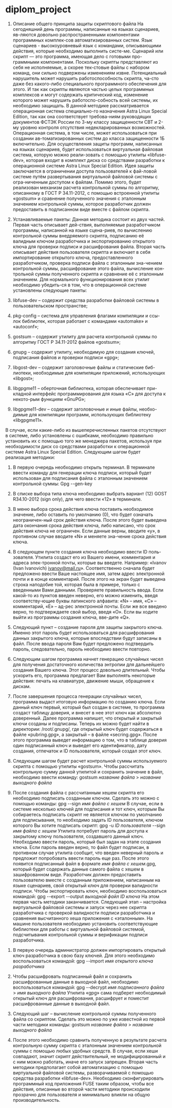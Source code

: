 # diplom_project
1)	Описание общего принципа защиты скриптового файла
На сегодняшний день программы, написанные на языках сценариев, яв-ляются довольно распространенными компонентами программных комплек-сов автоматизированных систем. Язык сценариев - высокоуровневый язык с командами, описывающими действия, которые необходимо выполнить систе-ме. Сценарий или скрипт — это программа, имеющая дело с готовыми про-граммными компонентами.
Поскольку скрипты представляют из себя не исполняемые, а скорее тек-стовые файлы с набором команд, они сильно подвержены изменениям извне. Потенциальный нарушитель может нарушить работоспособность скрипта, ча-сто даже без какого-либо специального программного обеспечения для этого. И так как скрипты являются частью целых программных комплексов и могут содержать критический код, изменение которого может нарушить работоспо-собность всей системы, их необходимо защищать.
В данной методике рассматривается операционная система специально-го назначения Astra Linux Special Edition, так как она соответствует требова-ниям руководящих документов ФСТЭК России по 3-му классу защищенности СВТ и 2-му уровню контроля отсутствия недекларированных возможностей. Операционная система, в том числе, может использоваться при создании ав-томатизированных систем до класса защищенности 1Б включительно.
Для осуществления защиты программ, написанных на языках сценариев, будет использоваться виртуальная файловая система, которую можно реали-зовать с помощью утилиты «libfuse-dev», которая входит в комплект диска со средствами разработки к операционной системе Astra Linux Special Edition.
Идея защиты заключается в ограничении доступа пользователей к фай-ловой системе путём развертывания виртуальной файловой системы с огра-ниченным доступом к файлам. Помимо этого, будет реализован механизм расчета контрольной суммы по алгоритму, описанному в ГОСТ Р 34.11-2012, с помощью встроенной утилиты «gostsum» и сравнение полученного значения с эталонным значением контрольной суммы, которое разработчик должен предоставить в подписанном виде вместе с файлом скрипта.

2)	Устанавливаемые пакеты: 
Данная методика состоит из двух частей. Первая часть описывает дей-ствия, выполняемые разработчиком программы, написанной на языке сцена-риев, по вычислению контрольной суммы внедряемого скрипта, подписанию её валидным ключом разработчика и экспортированию открытого ключа для проверки подписи и расшифрования файла. Вторая часть описывает действия пользователя скрипта и включает в себя импортирование открытого ключа, предоставленного разработчиком, проверка подписи файла с эталонным зна-чением контрольной суммы, расшифрование этого файла, вычисление кон-трольной суммы полученного скрипта и сравнение её с эталонным значением.
Для нормального функционирования всех утилит необходимо убедить-ся в том, что в операционной системе установлены следующие пакеты:

1)	libfuse-dev – содержит средства разработки файловой системы в пользовательском пространстве;
2)	pkg-config – система для управления флагами компиляции и ссы-лок библиотек, которая работает с командами «automake» и «autoconf»;
3)	gostsum – содержит утилиту для расчета контрольной суммы по алгоритму ГОСТ Р 34.11-2012 файлов «gostsum»;
4)	gnupg – содержит утилиту, необходимую для создания ключей, подписания файлов и проверки подписи «gpg»;
5)	libgost-dev – содержит заголовочные файлы и статические биб-лиотеки, необходимые для компиляции приложений, использующих «libgost»;
6)	libgpgme11 – оберточная библиотека, которая обеспечивает при-кладной интерфейс программирования для языка «C» для доступа к некото-рым функциям «GnuPG»;
7)	libgpgme11-dev – содержит заголовочные и иные файлы, необхо-димые для компиляции программ, использующих библиотеку «libgpgme11».

В случае, если какие-либо из вышеперечисленных пакетов	 отсутствуют в системе, либо установлены с ошибками, необходимо правильно установить их с помощью того же менеджера пакетов, используя при необходимости диск со средствами разработки к операционной системе Astra Linux Special Edition.
Следующим шагом будет реализация методики:
1)	В первую очередь необходимо открыть терминал. В терминале ввести команду для генерации ключа подписи, который будет использован для подписания файла с эталонным значением контрольной суммы:
Gpg --gen-key
 
2)	В списке выбора типа ключа необходимо выбрать вариант (12) GOST R34.10-2012 (sign only), для чего ввести «12» в терминале.
 
3)	В меню выбора срока действия ключа поставить необходимое значение, либо оставить по умолчанию (0), что будет означать неограничен-ный срок действия ключа. После этого будет выведена дата окончания срока действия ключа, либо написано, что срок действия ключа не ограничен. Если данные верны, вводите «y», в противном случае вводите «N» и меняете зна-чение срока действия ключа.
 
4)	В следующем пункте создания ключа необходимо ввести ID поль-зователя. Утилита создаст его из Вашего имени, комментария и адреса элек-тронной почты, которые вы введете. Например: «Ivanov (Ivan Ivanovich) <ivanov@mail.ru>». Соответственно сначала будет предложено ввести Ваше настоящее имя, затем адрес электронной почти и в конце комментарий. После этого на экран будет выведена строка наподобие той, которая была в примере, только с введенными Вами данными. Проверяете правильность ввода. Если какой-то из пунктов введен неверно, его можно изменить, введя соответству-ющие буквы латинского алфавита: «N» – имя, «C» – комментарий, «E» – ад-рес электронной почты. Если же все введено верно, то подтверждаете свой выбор, введя «О». Если вы ходите выйти из программы создания ключа, вве-дите «Q».

5. Следующий пункт – создание пароля для защиты закрытого ключа. Именно этот пароль будет использоваться для расшифрования данных закрытого ключа, которые впоследствии будут записаны в файл. После ввода пароля Вам будет предложено подтвердить пароль, следовательно, пароль необходимо ввести повторно.

6. Следующим шагом программа начнет генерацию случайных чисел для получения достаточного количества энтропии для дальнейшего создания Вашего ключа. Этот процесс довольно длительный. Чтобы ускорить его, программа предлагает Вам выполнять некоторые действия: печать на клавиатуре, движение мыши, обращение к дискам.

7. После завершения процесса генерации случайных чисел, программа выдаст итоговую информацию по созданию ключа. Если данный ключ первый, который был создан в системе, то программа создаст таблицу доверия, и внесет в нее этот ключ как абсолютно доверенный. Далее программа напишет, что открытый и закрытый ключи созданы и подписаны. Теперь их можно будет найти в директории: /root/.gnupg/, где открытый ключ будет содержаться в файле «pubring.gpg», а закрытый – в файле «secring.gpg». После этого программа выведет информацию о том, что в таблице доверия один подписанный ключ и выведет его идентификатор, дату создания, отпечаток и ID пользователя, который создал этот ключ.

8. Следующим шагом будет расчет контрольной суммы используемого скрипта с помощью утилиты «gostsum». Чтобы рассчитать контрольную сумму данной утилитой и сохранить значение в файл, необходимо ввести команду:
gostsum *название файла* > *название выходного файла*

9. После создания файла с рассчитанным хешем скрипта его необходимо подписать созданным ключом. Сделать это можно с помощью команды:
gpg --sign *имя файла с хешем*
В случае, если в системе несколько ключей для подписания и тот ключ, которым Вы собираетесь подписать скрипт не является ключом по умолчанию для подписывания, то необходимо задать ID пользователя, ключом которого Вы хотите подписать скрипт:
gpg -u *ID пользователя* --sign *имя файла с хешем*
Утилита потребует пароль для доступа к закрытому ключу пользователя, создавшего данный ключ. Необходимо ввести пароль, который был задан на этапе создания ключа. Если пароль введен верно, то файл будет подписан, в противном случае утилита сообщит, что введен неверный пароль и предложит попробовать ввести пароль еще раз. 
После этого появится подписанный файл в формате *имя файла с хешем*.gpg, который будет содержать данные самого файла с хешем в зашифрованном виде.
Разработчик должен предоставить пользователю вместе с созданным приложением, написанным на языке сценариев, свой открытый ключ для проверки валидности подписи. Чтобы экспортировать ключ, необходимо воспользоваться командой:
gpg --export --output *выходной файл* *ID ключа*
На этом первая часть методики заканчивается. 
Следующий этап – настройка виртуальной файловой системы и запуск через нее скрипта разработчика с проверкой валидности подписи разработчика и сравнения высчитанного хеша приложения с «эталонным». На машине пользователя необходимо установить соответствующие библиотеки для работы с виртуальной файловой системой, подсчитывания контрольной суммы и верификации подписи разработчика.

1) В первую очередь администратор должен импортировать открытый ключ разработчика в свою базу ключей. Для этого необходимо воспользоваться командой:
gpg --import *имя открытого ключа разработчика*

2) Чтобы расшифровать подписанный файл и сохранить расшифрованные данные в выходной файл, необходимо воспользоваться командой:
gpg --decrypt *имя подписанного файла* > *имя выходного файла*
Утилита «gpg» сама подберет необходимый открытый ключ для расшифрования, расшифрует и поместит расшифрованные данные в выходной файл.

3) Следующий шаг – вычисление контрольной суммы полученного файла со скриптом. Сделать это можно по уже известной из первой части методики команды:
gostsum *название файла* > *название выходного файла*

4) После этого необходимо сравнить полученную в результате расчета контрольную сумму скрипта с эталонным значением контрольной суммы с помощью любых удобных средств. В случае, если хеши совпадают, значит скрипт действительный, не модифицированный и с ним можно работать, иначе его запуск запрещен.
Вторая часть методики предполагает собой автоматизацию с помощью виртуальной файловой системы, разворачиваемой с помощью средства разработки «libfuse-dev». Необходимо сконфигурировать программный код приложения FUSE таким образом, чтобы все действия, описанные во второй части методики происходили прозрачно для пользователя и минимально влияли на общую производительность.
